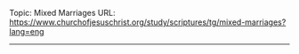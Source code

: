 Topic: Mixed Marriages
URL: https://www.churchofjesuschrist.org/study/scriptures/tg/mixed-marriages?lang=eng

---

